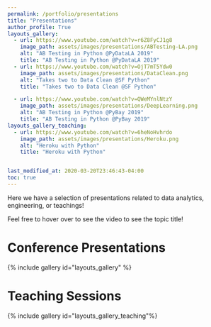 ```yaml
---
permalink: /portfolio/presentations
title: "Presentations"
author_profile: True 
layouts_gallery:
  - url: https://www.youtube.com/watch?v=r6Z8FyCJ1g8
    image_path: assets/images/presentations/ABTesting-LA.png
    alt: "AB Testing in Python @PyDataLA 2019"
    title: "AB Testing in Python @PyDataLA 2019"
  - url: https://www.youtube.com/watch?v=OjT7mT5Ydw0
    image_path: assets/images/presentations/DataClean.png
    alt: "Takes two to Data Clean @SF Python"
    title: "Takes two to Data Clean @SF Python"

  - url: https://www.youtube.com/watch?v=QWeMYnlNtzY
    image_path: assets/images/presentations/DeepLearning.png
    alt: "AB Testing in Python @PyBay 2019"
    title: "AB Testing in Python @PyBay 2019"
layouts_gallery_teaching:
  - url: https://www.youtube.com/watch?v=6heNoHvhrdo
    image_path: assets/images/presentations/Heroku.png
    alt: "Heroku with Python"
    title: "Heroku with Python"


last_modified_at: 2020-03-20T23:46:43-04:00
toc: true
---
```


Here we have a selection of presentations related to data analytics, engineering, or teachings!

Feel free to hover over to see the video to see the topic title!

# Conference Presentations
{% include gallery id="layouts_gallery" %}

# Teaching Sessions

{% include gallery id="layouts_gallery_teaching"%}
